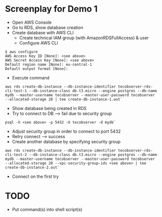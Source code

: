# Screenplay for Demo 1

* Open AWS Console
* Go to RDS, show database creation
* Create database with AWS CLI
  * Create technical IAM group (with AmazonRDSFullAccess) & user
  * Configure AWS CLI
  
```
$ aws configure
AWS Access Key ID [None]: <see above>
AWS Secret Access Key [None]: <see above>
Default region name [None]: eu-central-1
Default output format [None]: 
```

  * Execute command
  
```
aws rds create-db-instance --db-instance-identifier tecobserver-rds-cli-test-1 --db-instance-class db.t3.micro --engine postgres --db-name mydb --master-username tecobserver --master-user-password tecobserver --allocated-storage 20 | tee create-db-instance-1.out`
```

  * Show database being created in RDS
  * Try to connect to DB --> fail due to security group
  
```
psql -h <see above> -p 5432 -U tecobserver -d mydb`
```

  * Adjust security group in order to connect to port 5432
  * Retry connect --> success
  * Create another database by specifying security group
  
```
aws rds create-db-instance --db-instance-identifier tecobserver-rds-cli-test-2 --db-instance-class db.t3.micro --engine postgres --db-name mydb --master-username tecobserver --master-user-password tecobserver --allocated-storage 20 --vpc-security-group-ids <see above> | tee create-db-instance-2.out`
```

  * Connect on the first try

# TODO

* Put command(s) into shell script(s)
